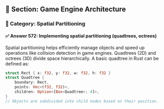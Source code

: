 ## 📘 Section: Game Engine Architecture
### 🔹 Category: Spatial Partitioning
#### ✅ Answer 572: Implementing spatial partitioning (quadtrees, octrees)

Spatial partitioning helps efficiently manage objects and speed up operations like collision detection in game engines. Quadtrees (2D) and octrees (3D) divide space hierarchically. A basic quadtree in Rust can be defined as:

```rust
struct Rect { x: f32, y: f32, w: f32, h: f32 }
struct Quadtree {
    boundary: Rect,
    points: Vec<(f32, f32)>,
    children: Option<[Box<Quadtree>; 4]>,
}
// Objects are subdivided into child nodes based on their position.
```
